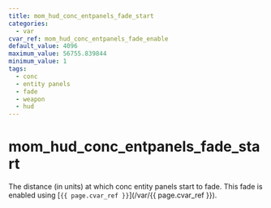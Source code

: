 ```yaml
---
title: mom_hud_conc_entpanels_fade_start
categories:
  - var
cvar_ref: mom_hud_conc_entpanels_fade_enable
default_value: 4096
maximum_value: 56755.839844
minimum_value: 1
tags:
  - conc
  - entity panels
  - fade
  - weapon
  - hud
---
```


# mom_hud_conc_entpanels_fade_start

The distance (in units) at which conc entity panels start to fade. This fade is enabled using [`{{ page.cvar_ref }}`](/var/{{ page.cvar_ref }}).
